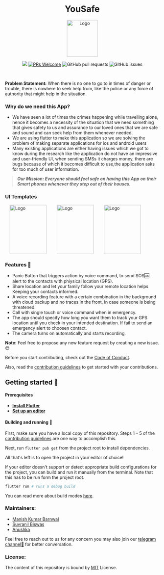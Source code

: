 <h1 align="center">YouSafe</h1>
<p align="center"><img src="https://github.com/neil-dev/YouSafe/blob/master/Logo/Logo.png" alt="Logo" width="100px" height="120px" hspace="10"/><br>
<p align="center">    
    <img src="https://img.shields.io/github/license/neil-dev/YouSafe?style=flat">  
    <a href="http://makeapullrequest.com" target="_blank"><img src="https://img.shields.io/badge/PRs-welcome-brightgreen.svg?style=flat" alt="PRs Welcome"></a>
    <img alt="GitHub pull requests" src="https://img.shields.io/github/issues-pr/tesseractcoding/neoalgo">
    <img alt="GitHub issues" src="https://img.shields.io/github/issues/tesseractcoding/neoalgo">
</p>
<br>


**Problem Statement:** When there is no one to go to in times of danger or trouble, there is nowhere to seek help from, like the police or any force of authority that might help in the situation.

### Why do we need this App?
- We have seen a lot of times the crimes happening while travelling alone, hence it becomes a necessity of the situation that we need something that gives safety to us and assurance to our loved ones that we are safe and sound and can seek help from them whenever needed.
- We are using flutter to make this application so we are solving the problem of making separate applications for ios and android users 
- Many existing applications are either having issues which we got to know during the research like the application do not have an impressive and user-friendly UI, when sending SMSs it charges money, there are bugs because of which it becomes difficult to use,the application asks for too much of user information.

> _**Our Mission: Everyone should feel safe on having this App on their Smart phones whenever they step out of their houses.**_

### UI Templates

<p>
  <img src="https://github.com/neil-dev/YouSafe/blob/master/Logo/Logo.png" alt="Logo" width="120px" height="160px" hspace="15"/>
  <img src="https://github.com/neil-dev/YouSafe/blob/master/UI%20Design%20Draft/Signin.png" alt="Logo" width="120px" height="160px" hspace="15"/>
  <img src="https://github.com/neil-dev/YouSafe/blob/master/UI%20Design%20Draft/Authentication.png" alt="Logo" width="120px" height="160px" hspace="15"/>
</p>

### Features :round_pushpin:
-  Panic Button that triggers action by voice command, to send SOS:sos: alert to the contacts with phiysical location (GPS).
-  Share location and let your family follow your remote location helps Keeping your contacts informed.  
-  A voice recording feature with a certain combination in the background with cloud backup and no traces in the front, in case someone is being threatened.
-  Call with single touch or voice command when in emergency.
-  The app should specify how long you want them to track your GPS location until you check in your intended destination. If fail to send an emergency alert to choosen contact.
-  The camera turns on automatically and starts recording.

**Note:** Feel free to propose any new feature request by creating a new issue.😊

Before you start contributing, check out the [Code of Conduct](CODE_OF_CONDUCT.md).

Also, read the [contribution guidelines](CONTRIBUTING.md) to get started with your contributions.

## Getting started :rocket:

#### Prerequisites

- [**Install Flutter**](https://flutter.dev/docs/get-started/install)
- [**Set up an editor**](https://flutter.dev/docs/get-started/editor) 


#### Building and running :hammer:

First, make sure you have a local copy of this repository. Steps 1 – 5 of the [contribution guidelines](CONTRIBUTING.md) are one way to accomplish this.

Next, run `flutter pub get` from the project root to install dependencies.

All that's left is to open the project in your editor of choice!

If your editor doesn't support or detect appropriate build configurations for the project, you can build and run it manually from the terminal. Note that this has to be run form the project root.

```sh
flutter run # runs a debug build
```

You can read more about build modes [here](https://flutter.dev/docs/testing/build-modes).

### Maintainers:
- [Manish Kumar Barnwal](https://github.com/imanishbarnwal)
- [Suvranil Biswas](http://github.com/neil-dev)
- [Anushka](https://github.com/Anushka-shukla)

Feel free to reach out to us for any concern you may also join our [telegram channel:link:](https://t.me/yousafe20) for better conversation.

### License:
The content of this repository is bound by [MIT](LICENSE) License.
